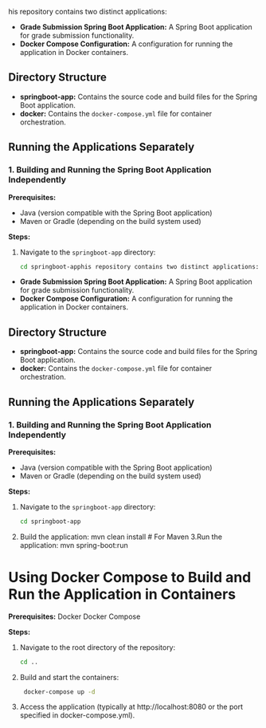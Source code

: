 his repository contains two distinct applications:

- **Grade Submission Spring Boot Application:** A Spring Boot application for grade submission functionality.
- **Docker Compose Configuration:** A configuration for running the application in Docker containers.

## Directory Structure

- **springboot-app:** Contains the source code and build files for the Spring Boot application.
- **docker:** Contains the `docker-compose.yml` file for container orchestration.

## Running the Applications Separately

### 1. Building and Running the Spring Boot Application Independently

**Prerequisites:**

- Java (version compatible with the Spring Boot application)
- Maven or Gradle (depending on the build system used)

**Steps:**

1. Navigate to the `springboot-app` directory:
   ```bash
   cd springboot-apphis repository contains two distinct applications:

- **Grade Submission Spring Boot Application:** A Spring Boot application for grade submission functionality.
- **Docker Compose Configuration:** A configuration for running the application in Docker containers.

## Directory Structure

- **springboot-app:** Contains the source code and build files for the Spring Boot application.
- **docker:** Contains the `docker-compose.yml` file for container orchestration.

## Running the Applications Separately

### 1. Building and Running the Spring Boot Application Independently

**Prerequisites:**

- Java (version compatible with the Spring Boot application)
- Maven or Gradle (depending on the build system used)

**Steps:**

1. Navigate to the `springboot-app` directory:
   ```bash
   cd springboot-app
2. Build the application:
   mvn clean install  # For Maven 
3.Run the application:
   mvn spring-boot:run

# Using Docker Compose to Build and Run the Application in Containers
**Prerequisites:**
Docker
Docker Compose

**Steps:**
1. Navigate to the root directory of the repository:
    ```bash
    cd ..
2. Build and start the containers:
    ```bash
     docker-compose up -d
3. Access the application (typically at http://localhost:8080 or the port specified in docker-compose.yml).




